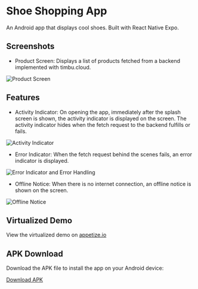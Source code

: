 # Shoe Shopping App

An Android app that displays cool shoes. Built with React Native Expo.

## Screenshots

* Product Screen: Displays a list of products fetched from a backend implemented with timbu.cloud.
  
![Product Screen](apkScreenshots/S2.png)

## Features

* Activity Indicator: On opening the app, immediately after the splash screen is shown, the activity indicator is displayed on the screen. The activity indicator hides when the fetch request to the backend fulfills or fails.
  
![Activity Indicator](apkScreenshots/S1.png)

* Error Indicator: When the fetch request behind the scenes fails, an error indicator is displayed.
  
![Error Indicator and Error Handling](apkScreenshots/S3.png)

* Offline Notice: When there is no internet connection, an offline notice is shown on the screen.
  
![Offline Notice](apkScreenshots/S4.png)

## Virtualized Demo

View the virtualized demo on [appetize.io](https://appetize.io/app/b_qht4i2tlv4llopukw6zbwl246m)

## APK Download

Download the APK file to install the app on your Android device:

[Download APK](https://github.com/your-username/your-repository/releases/download/v1.0/app.apk)
